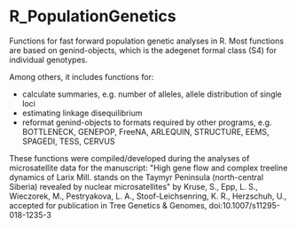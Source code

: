 # R_PopulationGenetics
Functions for fast forward population genetic analyses in R. Most functions are based on genind-objects, which is the adegenet formal class (S4) for individual genotypes. 

Among others, it includes functions for:
- calculate summaries, e.g. number of alleles, allele distribution of single loci
- estimating linkage disequilibrium
- reformat genind-objects to formats required by other programs, e.g. BOTTLENECK, GENEPOP, FreeNA, ARLEQUIN, STRUCTURE, EEMS, SPAGEDI, TESS, CERVUS

These functions were compiled/developed during the analyses of microsatellite data for the manuscript: "High gene flow and complex treeline dynamics of Larix Mill. stands on the Taymyr Peninsula (north-central Siberia) revealed by nuclear microsatellites"
  by Kruse, S., Epp, L. S., Wieczorek, M., Pestryakova, L. A., Stoof-Leichsenring, K. R., Herzschuh, U., accepted for publication in Tree Genetics & Genomes, doi:10.1007/s11295-018-1235-3
